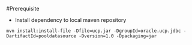 #Prerequisite

- Install dependency to local maven repository

```mvn install:install-file -Dfile=ucp.jar -DgroupId=oracle.ucp.jdbc -DartifactId=pooldatasource -Dversion=1.0 -Dpackaging=jar```